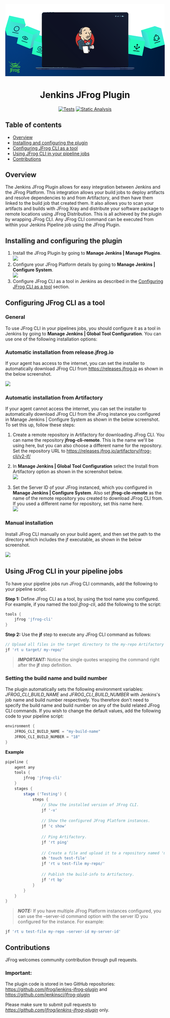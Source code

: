 [![](images/readme/intro.png)](#readme)

<div align="center">

# Jenkins JFrog Plugin

[![Tests](https://github.com/jfrog/jenkins-jfrog-plugin/actions/workflows/tests.yml/badge.svg)](https://github.com/jfrog/jenkins-jfrog-plugin/actions/workflows/tests.yml) [![Static Analysis](https://github.com/jfrog/jenkins-jfrog-plugin/actions/workflows/analysis.yml/badge.svg)](https://github.com/jfrog/jenkins-jfrog-plugin/actions/workflows/analysis.yml)

</div>

## Table of contents
- [Overview](#overview)
- [Installing and configuring the plugin](#installing-and-configuring-the-plugin)
- [Configuring JFrog CLI as a tool](#configuring-jfrog-cli-as-a-tool)
- [Using JFrog CLI in your pipeline jobs](#using-jfrog-cli-in-your-pipeline-jobs)
- [Contributions](#contributions)

## Overview
The Jenkins JFrog Plugin allows for easy integration between Jenkins and the JFrog Platform.
This integration allows your build jobs to deploy artifacts and resolve dependencies to and from Artifactory, and then have them linked to the build job that created them. It also allows you to scan your artifacts and builds with JFrog Xray and distribute your software package to remote locations using JFrog Distribution.
This is all achieved by the plugin by wrapping JFrog CLI. Any JFrog CLI command can be executed from within your Jenkins Pipeline job using the JFrog Plugin.

## Installing and configuring the plugin
1. Install the JFrog Plugin by going to **Manage Jenkins | Manage Plugins**.<br><img src="images/readme/install-plugin.png" width="70%">
2. Configure your JFrog Platform details by going to **Manage Jenkins | Configure System**.<br><img src="images/readme/plugin-config.png" width="30%">
3. Configure JFrog CLI as a tool in Jenkins as described in the [Configuring JFrog CLI as a tool](#configuring-jfrog-cli-as-a-tool) section.

## Configuring JFrog CLI as a tool
### General
To use JFrog CLI in your pipelines jobs, you should configure it as a tool in Jenkins by going to **Manage Jenkins | Global Tool Configuration**. You can use one of the following installation options:

### Automatic installation from release.jfrog.io
If your agent has  access to the internet, you can set the installer to automatically download JFrog CLI from https://releases.jfrog.io as shown in the below screenshot.

<img src="images/readme/automatic-installation.png" width="30%">

### Automatic installation from Artifactory
If your agent cannot access the internet, you can set the installer to automatically download JFrog CLI from the JFrog instance you configured in Manage Jenkins | Configure System as shown in the below screenshot. To set this up, follow these steps:

1. Create a remote repository in Artifactory for downloading JFrog CLI. You can name the repository **jfrog-cli-remote**. This is the name we'll be using here, but you can also choose a different name for the repository. Set the repository URL to https://releases.jfrog.io/artifactory/jfrog-cli/v2-jf/

2. In **Manage Jenkins | Global Tool Configuration** select the Install from Artifactory option as shown in the screenshot below.<br><img src="images/readme/automatic-installation-from-rt-1.png" width="30%">

3. Set the Server ID of your JFrog instanced, which you configured in **Manage Jenkins | Configure System**. Also set **jfrog-cle-remote** as the name of the remote repository you created to download JFrog CLI from. If you used a different name for repository, set this name here.<br><img src="images/readme/automatic-installation-from-rt-2.png" width="30%">

### Manual installation
Install JFrog CLI manually on your build agent, and then set the path to the directory which includes the jf executable, as shown in the below screenshot.

<img src="images/readme/manual-installation.png" width="30%">

## Using JFrog CLI in your pipeline jobs
To have your pipeline jobs run JFrog CLI commands, add the following to your pipeline script.

**Step 1:**
Define JFrog CLI as a tool, by using the tool name you configured. For example, if you named the tool *jfrog-cli*, add the following to the script: 
```groovy
tools {
    jfrog 'jfrog-cli'
}
```

**Step 2:**
Use the **jf** step to execute any JFrog CLI command as follows:
```groovy
// Upload all files in the target directory to the my-repo Artifactory repository.
jf 'rt u target/ my-repo/'
```
> **_IMPORTANT:_** Notice the single quotes wrapping the command right after the **jf** step definition.  

### Setting the build name and build number

The plugin automatically sets the following environment variables: *JFROG_CLI_BUILD_NAME* and *JFROG_CLI_BUILD_NUMBER* with Jenkins's job name and build number respectively. 
You therefore don't need to specify the build name and build number on any of the build related JFrog CLI commands.
If you wish to change the default values, add the following code to your pipeline script: 
```groovy
environment {
    JFROG_CLI_BUILD_NAME = "my-build-name"
    JFROG_CLI_BUILD_NUMBER = "18"
}
```

**Example**
```groovy
pipeline {
    agent any
    tools {
        jfrog 'jfrog-cli'
    }
    stages {
        stage ('Testing') {
            steps {
                // Show the installed version of JFrog CLI.
                jf '-v'
                
                // Show the configured JFrog Platform instances.
                jf 'c show'
                
                // Ping Artifactory.
                jf 'rt ping'
                
                // Create a file and upload it to a repository named 'my-repo' in Artifactory
                sh 'touch test-file'
                jf 'rt u test-file my-repo/'
                
                // Publish the build-info to Artifactory.
                jf 'rt bp'
            }
        }
    }
}
```
> **_NOTE:_** If you have multiple JFrog Platform instances configured, you can use the –server-id command option with the server ID you configured for the instance. For example:
```groovy
jf 'rt u test-file my-repo –server-id my-server-id'
```

## Contributions

JFrog welcomes community contribution through pull requests.

### Important:

The plugin code is stored in two GitHub repositories:
https://github.com/jfrog/jenkins-jfrog-plugin and
https://github.com/jenkinsci/jfrog-plugin

Please make sure to submit pull requests to *https://github.com/jfrog/jenkins-jfrog-plugin* only.




